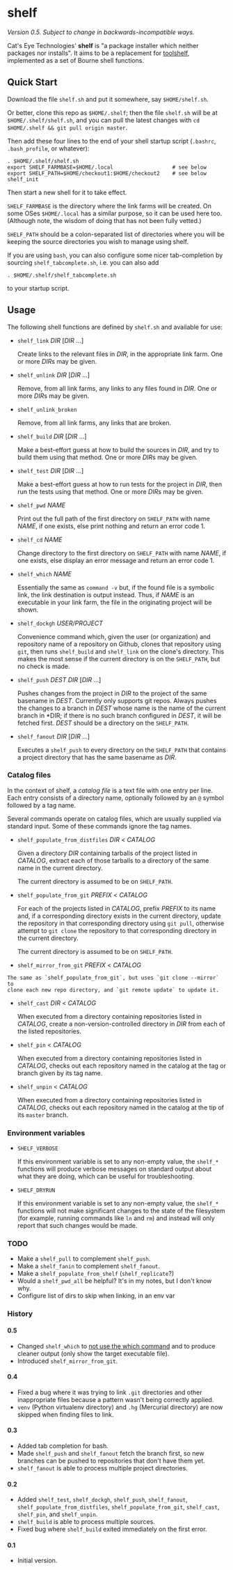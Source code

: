 shelf
=====

*Version 0.5.  Subject to change in backwards-incompatible ways.*

Cat's Eye Technologies' **shelf** is "a package installer which
neither packages nor installs".  It aims to be a replacement for
[toolshelf](https://catseye.tc/node/toolshelf), implemented as a
set of Bourne shell functions.

Quick Start
-----------

Download the file `shelf.sh` and put it somewhere, say `$HOME/shelf.sh`.

Or better, clone this repo as `$HOME/.shelf`; then the file `shelf.sh`
will be at `$HOME/.shelf/shelf.sh`, and you can pull the latest changes
with `cd $HOME/.shelf && git pull origin master`.

Then add these four lines to the end of your shell startup script
(`.bashrc`, `.bash_profile`, or whatever):

    . $HOME/.shelf/shelf.sh
    export SHELF_FARMBASE=$HOME/.local                   # see below
    export SHELF_PATH=$HOME/checkout1:$HOME/checkout2    # see below
    shelf_init

Then start a new shell for it to take effect.

`SHELF_FARMBASE` is the directory where the link farms will be created.
On some OSes `$HOME/.local` has a similar purpose, so it can be used here
too.  (Although note, the wisdom of doing that has not been fully vetted.)

`SHELF_PATH` should be a colon-separated list of directories where you
will be keeping the source directories you wish to manage using shelf.

If you are using `bash`, you can also configure some nicer tab-completion
by sourcing `shelf_tabcomplete.sh`, i.e. you can also add

    . $HOME/.shelf/shelf_tabcomplete.sh

to your startup script.

Usage
-----

The following shell functions are defined by `shelf.sh` and available for use:

*   `shelf_link` *DIR* [*DIR* ...]
    
    Create links to the relevant files in *DIR*, in the appropriate link farm.
    One or more *DIR*s may be given.

*   `shelf_unlink` *DIR* [*DIR* ...]
    
    Remove, from all link farms, any links to any files found in *DIR*.
    One or more *DIR*s may be given.

*   `shelf_unlink_broken`
    
    Remove, from all link farms, any links that are broken.

*   `shelf_build` *DIR* [*DIR* ...]
    
    Make a best-effort guess at how to build the sources in *DIR*, and try to
    build them using that method.  One or more *DIR*s may be given.

*   `shelf_test` *DIR* [*DIR* ...]
    
    Make a best-effort guess at how to run tests for the project in *DIR*, then
    run the tests using that method.  One or more *DIR*s may be given.

*   `shelf_pwd` *NAME*
    
    Print out the full path of the first directory on `SHELF_PATH` with name
    *NAME*, if one exists, else print nothing and return an error code 1.

*   `shelf_cd` *NAME*
    
    Change directory to the first directory on `SHELF_PATH` with name *NAME*,
    if one exists, else display an error message and return an error code 1.

*   `shelf_which` *NAME*
    
    Essentially the same as `command -v` but, if the found file is a symbolic
    link, the link destination is output instead.  Thus, if *NAME* is
    an executable in your link farm, the file in the originating project
    will be shown.

*   `shelf_dockgh` *USER/PROJECT*
    
    Convenience command which, given the user (or organization) and repository
    name of a repository on Github, clones that repository using `git`, then
    runs `shelf_build` and `shelf_link` on the clone's directory.  This makes
    the most sense if the current directory is on the `SHELF_PATH`, but no
    check is made.

*   `shelf_push` *DEST* *DIR* [*DIR* ...]
    
    Pushes changes from the project in *DIR* to the project of the same basename
    in *DEST*.  Currently only supports git repos.  Always pushes the changes to
    a branch in *DEST* whose name is the name of the current branch in *DIR; if
    there is no such branch configured in *DEST*, it will be fetched first.
    *DEST* should be a directory on the `SHELF_PATH`.

*   `shelf_fanout` *DIR* [*DIR* ...]
    
    Executes a `shelf_push` to every directory on the `SHELF_PATH` that contains
    a project directory that has the same basename as *DIR*.

### Catalog files

In the context of shelf, a _catalog file_ is a text file with one entry per line.
Each entry consists of a directory name, optionally followed by an `@` symbol
followed by a tag name.

Several commands operate on catalog files, which are usually supplied via
standard input.  Some of these commands ignore the tag names.

*   `shelf_populate_from_distfiles` *DIR* < *CATALOG*
    
    Given a directory *DIR* containing tarballs of the project listed in
    *CATALOG*, extract each of those tarballs to a directory of the same
    name in the current directory.
    
    The current directory is assumed to be on `SHELF_PATH`.

*   `shelf_populate_from_git` *PREFIX* < *CATALOG*
    
    For each of the projects listed in *CATALOG*, prefix *PREFIX* to its
    name and, if a corresponding directory exists in the current directory,
    update the repository in that corresponding directory using `git pull`,
    otherwise attempt to `git clone` the repository to that corresponding
    directory in the current directory.
    
    The current directory is assumed to be on `SHELF_PATH`.

*    `shelf_mirror_from_git` *PREFIX* < *CATALOG*
    
    The same as `shelf_populate_from_git`, but uses `git clone --mirror` to
    clone each new repo directory, and `git remote update` to update it.

*   `shelf_cast` *DIR* < *CATALOG*
    
    When executed from a directory containing repositories listed in *CATALOG*,
    create a non-version-controlled directory in *DIR* from each of the listed
    repositories.

*   `shelf_pin` < *CATALOG*
    
    When executed from a directory containing repositories listed in *CATALOG*,
    checks out each repository named in the catalog at the tag or branch given
    by its tag name.

*   `shelf_unpin` < *CATALOG*
    
    When executed from a directory containing repositories listed in *CATALOG*,
    checks out each repository named in the catalog at the tip of its `master`
    branch.

### Environment variables

*   `SHELF_VERBOSE`
    
    If this environment variable is set to any non-empty value, the `shelf_*`
    functions will produce verbose messages on standard output about what they
    are doing, which can be useful for troubleshooting.

*   `SHELF_DRYRUN`
    
    If this environment variable is set to any non-empty value, the `shelf_*`
    functions will not make significant changes to the state of the
    filesystem (for example, running commands like `ln` and `rm`) and instead
    will only report that such changes would be made.

### TODO

*   Make a `shelf_pull` to complement `shelf_push`.
*   Make a `shelf_fanin` to complement `shelf_fanout`.
*   Make a `shelf_populate_from_shelf` (`shelf_replicate`?)
*   Would a `shelf_pwd_all` be helpful?  It's in my notes, but I don't know why.
*   Configure list of dirs to skip when linking, in an env var

### History

#### 0.5

*   Changed `shelf_which` to [not use the which command][] and to produce
    cleaner output (only show the target executable file).
*   Introduced `shelf_mirror_from_git`.

#### 0.4

*   Fixed a bug where it was trying to link `.git` directories and other
    inappropriate files because a pattern wasn't being correctly applied.
*   `venv` (Python virtualenv directory) and `.hg` (Mercurial directory)
    are now skipped when finding files to link.

#### 0.3

*   Added tab completion for bash.
*   Made `shelf_push` and `shelf_fanout` fetch the branch first, so new branches
    can be pushed to repositories that don't have them yet.
*   `shelf_fanout` is able to process multiple project directories.

#### 0.2

*   Added `shelf_test`, `shelf_dockgh`, `shelf_push`, `shelf_fanout`,
    `shelf_populate_from_distfiles`, `shelf_populate_from_git`, `shelf_cast`,
    `shelf_pin`, and `shelf_unpin`.
*   `shelf_build` is able to process multiple sources.
*   Fixed bug where `shelf_build` exited immediately on the first error.

#### 0.1

*   Initial version.

[not use the which command]: https://unix.stackexchange.com/questions/85249/why-not-use-which-what-to-use-then
